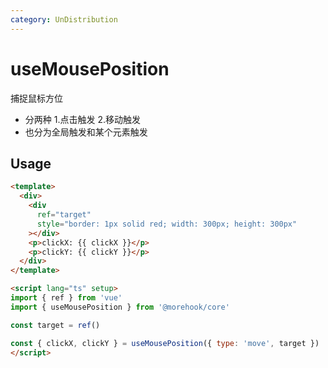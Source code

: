 ```yaml
---
category: UnDistribution
---
```


# useMousePosition

捕捉鼠标方位
 * 分两种 1.点击触发 2.移动触发
 * 也分为全局触发和某个元素触发

## Usage

```html
<template>
  <div>
    <div
      ref="target"
      style="border: 1px solid red; width: 300px; height: 300px"
    ></div>
    <p>clickX: {{ clickX }}</p>
    <p>clickY: {{ clickY }}</p>
  </div>
</template>

<script lang="ts" setup>
import { ref } from 'vue'
import { useMousePosition } from '@morehook/core'

const target = ref()

const { clickX, clickY } = useMousePosition({ type: 'move', target })
</script>
```